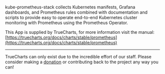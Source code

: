 kube-prometheus-stack collects Kubernetes manifests, Grafana dashboards, and Prometheus rules combined with documentation and scripts to provide easy to operate end-to-end Kubernetes cluster monitoring with Prometheus using the Prometheus Operator.

This App is supplied by TrueCharts, for more information visit the manual: [https://truecharts.org/docs/charts/stable/prometheus](https://truecharts.org/docs/charts/stable/prometheus)

---

TrueCharts can only exist due to the incredible effort of our staff.
Please consider making a [donation](https://truecharts.org/docs/about/sponsor) or contributing back to the project any way you can!

